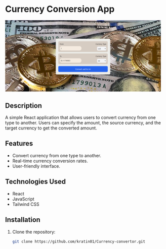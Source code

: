 # Currency Conversion App

   ![App Screenshot](Screenshot%20.png)

## Description

A simple React application that allows users to convert currency from one type to another. Users can specify the amount, the source currency, and the target currency to get the converted amount.

## Features

- Convert currency from one type to another.
- Real-time currency conversion rates.
- User-friendly interface.

## Technologies Used

- React
- JavaScript
- Tailwind CSS

## Installation

1. Clone the repository:
      
      ```bash
   git clone https://github.com/kratin01/Currency-convertor.git


